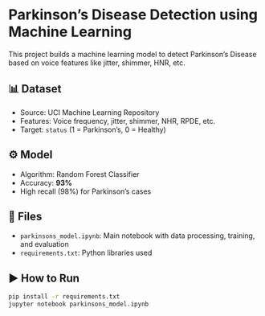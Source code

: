 # Parkinson’s Disease Detection using Machine Learning

This project builds a machine learning model to detect Parkinson’s Disease based on voice features like jitter, shimmer, HNR, etc.

## 📊 Dataset
- Source: UCI Machine Learning Repository
- Features: Voice frequency, jitter, shimmer, NHR, RPDE, etc.
- Target: `status` (1 = Parkinson’s, 0 = Healthy)

## ⚙️ Model
- Algorithm: Random Forest Classifier
- Accuracy: **93%**
- High recall (98%) for Parkinson’s cases

## 📁 Files
- `parkinsons_model.ipynb`: Main notebook with data processing, training, and evaluation
- `requirements.txt`: Python libraries used

## ▶️ How to Run
```bash
pip install -r requirements.txt
jupyter notebook parkinsons_model.ipynb

